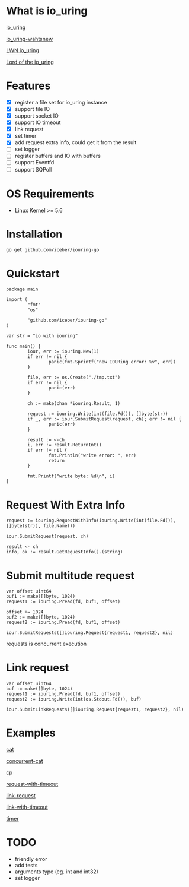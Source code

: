 # What is io_uring
[io_uring](http://kernel.dk/io_uring.pdf) 

[io_uring-wahtsnew](https://kernel.dk/io_uring-whatsnew.pdf) 

[LWN io_uring](https://lwn.net/Kernel/Index/#io_uring) 

[Lord of the io_uring](https://unixism.net/loti/)

# Features
- [x] register a file set for io_uring instance
- [x] support file IO
- [x] support socket IO
- [x] support IO timeout
- [x] link request
- [x] set timer
- [x] add request extra info, could get it from the result
- [ ] set logger
- [ ] register buffers and IO with buffers
- [ ] support Eventfd 
- [ ] support SQPoll 

# OS Requirements
* Linux Kernel >= 5.6

# Installation
```
go get github.com/iceber/iouring-go
```

# Quickstart
```
package main

import (
        "fmt"
        "os"

        "github.com/iceber/iouring-go"
)

var str = "io with iouring"

func main() {
        iour, err := iouring.New(1)
        if err != nil {
                panic(fmt.Sprintf("new IOURing error: %v", err))
        }

        file, err := os.Create("./tmp.txt")
        if err != nil {
                panic(err)
        }

        ch := make(chan *iouring.Result, 1)

        request := iouring.Write(int(file.Fd()), []byte(str))
        if _, err := iour.SubmitRequest(request, ch); err != nil {
                panic(err)
        }

        result := <-ch
        i, err := result.ReturnInt()
        if err != nil {
                fmt.Println("write error: ", err)
                return
        }

        fmt.Printf("write byte: %d\n", i)
}
```

# Request With Extra Info
```
request := iouring.RequestWithInfo(iouring.Write(int(file.Fd()), []byte(str)), file.Name())

iour.SubmitRequest(request, ch)

result <- ch
info, ok := result.GetRequestInfo().(string)
```

# Submit multitude request

```
var offset uint64
buf1 := make([]byte, 1024)
request1 := iouring.Pread(fd, buf1, offset)

offset += 1024
buf2 := make([]byte, 1024)
request2 := iouring.Pread(fd, buf1, offset)

iour.SubmitRequests([]iouring.Request{request1, request2}, nil)
```
requests is concurrent execution

# Link request
```
var offset uint64
buf := make([]byte, 1024)
request1 := iouring.Pread(fd, buf1, offset)
request2 := iouring.Write(int(os.Stdout.Fd()), buf)

iour.SubmitLinkRequests([]iouring.Request{request1, request2}, nil)
```

# Examples
[cat](https://github.com/Iceber/iouring-go/tree/main/examples/cat)

[concurrent-cat](https://github.com/Iceber/iouring-go/tree/main/examples/concurrent-cat)

[cp](https://github.com/Iceber/iouring-go/tree/main/examples/cp)

[request-with-timeout](https://github.com/Iceber/iouring-go/tree/main/examples/timeout/request-with-timeout)

[link-request](https://github.com/Iceber/iouring-go/tree/main/examples/link)

[link-with-timeout](https://github.com/Iceber/iouring-go/tree/main/examples/timeout/link-with-timeout)

[timer](https://github.com/Iceber/iouring-go/tree/main/examples/timeout/timer)

# TODO
* friendly error
* add tests
* arguments type (eg. int and int32)
* set logger
